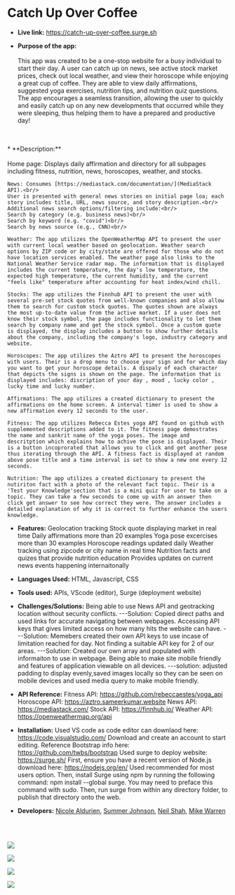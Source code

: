 # Catch Up Over Coffee

* **Live link:**
https://catch-up-over-coffee.surge.sh

* **Purpose of the app:** <br/><br/>
 This app was created to be a one-stop website for a busy individual to start their day. A user can catch up on news, see active stock market prices, check out local weather, and view their horoscope while enjoying a great cup of coffee. They are able to view daily affirmations, suggested yoga exercises, nutrition tips, and nutrition quiz questions. The app encourages a seamless transition, allowing the user to quickly and easily catch up on any new developments that occurred while they were sleeping, thus helping them to have a prepared and productive day!
<br/>
<br/>
* **Description:** <br/><br/>
    Home page: Displays daily affirmation and directory for all subpages including fitness, nutrition, news, horoscopes, weather, and stocks.

    News: Consumes [https://mediastack.com/documentation/](MediaStack API).<br/>
    User is presented with general news stories on initial page loa; each story includes title, URL, news source, and story description.<br/>
    Additional news search options/filtering include:<br/>
    Search by category (e.g. business news)<br/>
    Search by keyword (e.g. "covid")<br/>
    Search by news source (e.g., CNN)<br/>

    Weather: The app utilizes the OpenWeatherMap API to present the user with current local weather based on geolocation. Weather search options by ZIP code or by city/state are offered for those who do not have location services enabled. The weather page also links to the National Weather Service radar map. The information that is displayed includes the current temperature, the day's low temperature, the expected high temperature, the current humidity, and the current "feels like" temperature after accounting for heat index/wind chill.

    Stocks: The app utilizes the Finnhub API to present the user with several pre-set stock quotes from well-known companies and also allow them to search for custom stock quotes. The quotes shown are always the most up-to-date value from the active market. If a user does not know their stock symbol, the page includes functionality to let them search by company name and get the stock symbol. Once a custom quote is displayed, the display includes a button to show further details about the company, including the company's logo, industry category and website. 

    Horoscopes: The app utilizes the Aztro API to present the horoscopes with users. Their is a drop menu to choose your sign and for which day you want to get your horoscope details. A dispaly of each character that depicts the signs is shown on the page. The information that is displayed includes: discription of your day , mood , lucky color , lucky time and lucky number. 

    Affirmations: The app utilizes a created dictionary to present the affirmations on the home screen. A interval timer is used to show a new affirmation every 12 seconds to the user.

    Fitness: The app utilizes Rebecca Estes yoga API found on github with supplemented descriptions added to it. The fitness page demostrates the name and sankrit name of the yoga poses. The image and descritption which explains how to achive the pose is displayed. Their is a button incoprorated that allows you to click and get another pose thus iterating through the API. A fitness fact is displayed at random above pose title and a time interval is set to show a new one every 12 seconds.

    Nutrition: The app utilizes a created dictionary to present the nutiriton fact with a photo of the relevant fact topic. Their is a 'Test your Knowledge'section that is a mini quiz for user to take on a topic. They can take a few seconds to come up with an answer then click get answer to see how correct they were. The answer includes a detailed explanation of why it is correct to further enhance the users knowledge.

* **Features:**
Geolocation tracking
Stock quote displaying market in real time
Daily affirmations more than 20 examples
Yoga pose excercises more than 30 examples
Horoscope readings updated daily 
Weather tracking using zipcode or city name in real time 
Nutrition facts and quizes that provide nutrition education
Provides updates on current news events happening internaitonally

* **Languages Used:**
HTML, Javascript, CSS

* **Tools used:**
APIs, VScode (editor), Surge (deployment website)

* **Challenges/Solutions:**
Being able to use News API and geotracking location without security conflicts. 
---Solution: Copied direct paths and used links for accurate navigating between webpages.
Accessing API keys that gives limited access on how many hits the website can have.
---Solution: Memebers created their own API keys to use incase of limitation reached for day.
Not finding a suitable API key for 2 of our areas.
---Solution: Created our own array and populated with informaiton to use in webpage.
Being able to make site mobile friendly and features of application viewable on all devices.
---solution: adjusted padding to display evenly,saved images locally so they can be seen on mobile devices 
and used media query to make mobile friendly.

* **API Reference:**
Fitness API: https://github.com/rebeccaestes/yoga_api
Horoscope API: https://aztro.sameerkumar.website
News API: https://mediastack.com/
Stock API: https://finnhub.io/
Weather API: https://openweathermap.org/api

* **Installation:**
Used VS code as code editor can downlaod here: https://code.visualstudio.com/
Download and create an account to start editing.
Reference Bootstrap info here: https://github.com/twbs/bootstrap
Used surge to deploy website: https://surge.sh/
First, ensure you have a recent version of Node.js download here: https://nodejs.org/en/
Used recommended for most users option.
Then, install Surge using npm by running the following command: npm install --global surge. 
You may need to preface this command with sudo.
Then, run surge from within any directory folder, to publish that directory onto the web.


* **Developers:**
[Nicole Aldurien](https://github.com/nicolealdurien), [Summer Johnson](https://github.com/SJ-CODES), [Neil Shah](https://github.com/neilshah101), [Mike Warren](https://github.com/mikewarren02)

<br>
<br>


![](https://user-images.githubusercontent.com/71364408/110894177-66374b00-82c5-11eb-90ec-28a81e72a089.png)

![](https://user-images.githubusercontent.com/71364408/110894165-60da0080-82c5-11eb-86a5-f0cd5357d133.png)

![](https://user-images.githubusercontent.com/71364408/110894168-633c5a80-82c5-11eb-8002-75c4fa0996f2.png)

![](https://user-images.githubusercontent.com/71364408/110894171-65061e00-82c5-11eb-8859-b99c150e625f.png)


